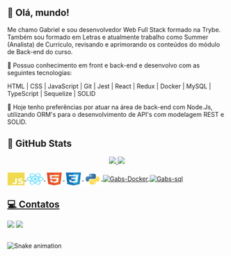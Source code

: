 ## 👋 Olá, mundo! 


Me chamo Gabriel e sou desenvolvedor Web Full Stack formado na Trybe. Também sou formado em Letras e atualmente trabalho como Summer (Analista) de Currículo, revisando e aprimorando os conteúdos do módulo de Back-end do curso.

🔭 Possuo conhecimento em front e back-end e desenvolvo com as seguintes tecnologias:

 HTML | CSS | JavaScript | Git | Jest | React | Redux | Docker | MySQL | TypeScript | Sequelize | SOLID

 🌱 Hoje tenho preferências por atuar na área de back-end com Node.Js, utilizando ORM's para o desenvolvimento de API's com modelagem REST e SOLID.
 
 ## 🧮 GitHub Stats


<div align="center">
  <a href="https://github.com/gabsufrrj">
  <img height="180em" src="https://github-readme-stats.vercel.app/api?username=gabsufrrj&show_icons=true&theme=prussian&include_all_commits=true&count_private=true"/>
  <img height="180em" src="https://github-readme-stats.vercel.app/api/top-langs/?username=gabsufrrj&layout=compact&langs_count=7&theme=prussian"/>
</div>
  
  
  
<div style="display: inline_block"><br>
  <img align="center" alt="Gabs-Js" height="30" width="40" src="https://raw.githubusercontent.com/devicons/devicon/master/icons/javascript/javascript-plain.svg"> 
  <img align="center" alt="Gabs-React" height="30" width="40" src="https://raw.githubusercontent.com/devicons/devicon/master/icons/react/react-original.svg">
  <img align="center" alt="Gabs-HTML" height="30" width="40" src="https://raw.githubusercontent.com/devicons/devicon/master/icons/html5/html5-original.svg">
  <img align="center" alt="Gabs-CSS" height="30" width="40" src="https://raw.githubusercontent.com/devicons/devicon/master/icons/css3/css3-original.svg">
  <img align="center" alt="Gabs-Python" height="30" width="40" src="https://raw.githubusercontent.com/devicons/devicon/master/icons/python/python-original.svg">
  <img align="center" alt="Gabs-Docker" height="30" width="40" src="https://cdn.jsdelivr.net/gh/devicons/devicon/icons/docker/docker-original.svg">
  <img align="center" alt="Gabs-sql" height="30" width="40" src="https://cdn.jsdelivr.net/gh/devicons/devicon/icons/mysql/mysql-original.svg">

  ## 💻 Contatos
  
<a href = "mailto:gabsufrrj@gmail.com"><img src="https://img.shields.io/badge/-Gmail-%23333?style=for-the-badge&logo=gmail&logoColor=white" target="_blank"></a>
  <a href="https://www.linkedin.com/in/gabsgregorio/" target="_blank"><img src="https://img.shields.io/badge/-LinkedIn-%230077B5?style=for-the-badge&logo=linkedin&logoColor=white" target="_blank"></a> 
  
  ## 
  
  ![Snake animation](https://github.com/gabsufrrj/gabsufrrj/blob/output/github-contribution-grid-snake.svg)
